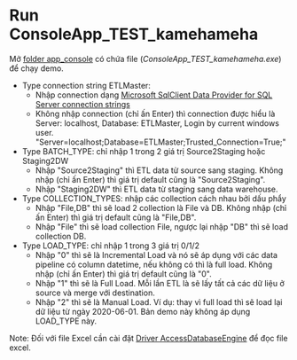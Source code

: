 Run ConsoleApp_TEST_kamehameha
==============================
Mở [folder app_console](app_console) có chứa file (_ConsoleApp_TEST_kamehameha.exe_) để chạy demo.
- Type connection string ETLMaster:
  - Nhập connection dạng [Microsoft SqlClient Data Provider for SQL Server connection strings](https://www.connectionstrings.com/microsoft-data-sqlclient/)
  - Không nhập connection (chỉ ấn Enter) thì connection được hiểu là Server: localhost, Database: ETLMaster, Login by current windows user. "Server=localhost;Database=ETLMaster;Trusted_Connection=True;"
- Type BATCH_TYPE: chỉ nhập 1 trong 2 giá trị Source2Staging hoặc Staging2DW
  - Nhập "Source2Staging" thì ETL data từ source sang staging. Không nhập (chỉ ấn Enter) thì giá trị default cũng là "Source2Staging".
  - Nhập "Staging2DW" thì ETL data từ staging sang data warehouse.
- Type COLLECTION_TYPES: nhập các collection cách nhau bởi dấu phẩy
  - Nhập "File,DB" thì sẽ load 2 collection là File và DB. Không nhập (chỉ ấn Enter) thì giá trị default cũng là "File,DB".
  - Nhập "File" thì sẽ load collection File, ngược lại nhập "DB" thì sẽ load collection DB.
- Type LOAD_TYPE: chỉ nhập 1 trong 3 giá trị 0/1/2
  - Nhập "0" thì sẽ là Incremental Load và nó sẽ áp dụng với các data pipeline có column datetime, nếu không có thì là full load. Không nhập (chỉ ấn Enter) thì giá trị default cũng là "0".
  - Nhập "1" thì sẽ là Full Load. Mỗi lần ETL là sẽ lấy tất cả các dữ liệu ở source và merge với destination.
  - Nhập "2" thì sẽ là Manual Load. Ví dụ: thay vì full load thì sẽ load lại dữ liệu từ ngày 2020-06-01. Bản demo này không áp dụng LOAD_TYPE này.

Note: Đối với file Excel cần cài đặt [Driver AccessDatabaseEngine](https://www.microsoft.com/en-us/download/details.aspx?id=13255) để đọc file excel.
